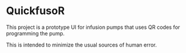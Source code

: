 # QuickfusoR

This project is a prototype UI for infusion pumps that uses QR codes for
programming the pump.

This is intended to minimize the usual sources of human error.

